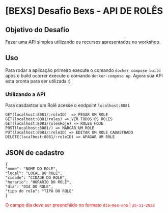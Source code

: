 # [BEXS] Desafio Bexs - API DE ROLÊS
## Objetivo do Desafio
Fazer uma API simples utilizando os recursos apresentados no workshop.

## Uso
Para rodar a aplicação primeiro execute o comando `docker compose build` após o build ocorrer execute o comando `docker-compose up`.
Agora sua API esta pronta para ser utilizada :)

### Utilizando a API
Para casdastrar um Rolê acesse o endpoint `localhost:8081`

	GET(localhost:8081/:roleID)  => PEGAR UM ROLE
	GET(localhost:8081/roles) => VER TODOS OS ROLES
	GET(localhost:8081/rolesHoje) => ROLES HOJE
	POST(localhost:8081/) => MARCAR UM ROLE
	PUT(localhost:8081/:roleID) => EDITAR UM ROLE CADASTRADO
	DELETE(localhost:8081/:roleID) => APAGAR UM ROLE

## JSON de cadastro
	{
    "nome": "NOME DO ROLE",
    "local": "LOCAL DO ROLE",
    "cidade": "CIDADE DO ROLE",
    "horario": "HORARIO DO ROLE",
    "dia": "DIA DO ROLE",
    "tipo do role": "TIPO DO ROLE"
	}

<font color="red">O campo dia deve ser preenchiido no formato `dia-mes-ano` | `25-11-2022`</font>
